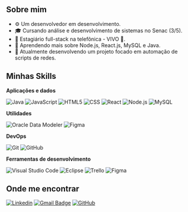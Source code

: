 ## Sobre mim

- ⚙️ Um desenvolvedor em desenvolvimento.
- 🎓 Cursando análise e desenvolvimento de sistemas no Senac (3/5).
- 💼 Estagiário full-stack na telefônica - VIVO 💜.
- 🌱 Aprendendo mais sobre Node.js, React.js, MySQL e Java.
- 📅 Atualmente desenvolvendo um projeto focado em automação de scripts de redes.

## Minhas Skills

**Aplicações e dados**

![Java](https://img.shields.io/badge/-Java-333333?style=flat&logo=Java&logoColor=007396)
![JavaScript](https://img.shields.io/badge/-JavaScript-333333?style=flat&logo=javascript)
![HTML5](https://img.shields.io/badge/-HTML5-333333?style=flat&logo=HTML5)
![CSS](https://img.shields.io/badge/-CSS-333333?style=flat&logo=CSS3&logoColor=1572B6)
![React](https://img.shields.io/badge/-React-333333?style=flat&logo=react)
![Node.js](https://img.shields.io/badge/-Node.js-333333?style=flat&logo=node.js)
![MySQL](https://img.shields.io/badge/-MySQL-333333?style=flat&logo=mysql)

**Utilidades**

![Oracle Data Modeler](https://img.shields.io/badge/Oracle_Data_Modeler-333333?style=flat&logo=databricks&logoColor=white)
![Figma](https://img.shields.io/badge/-Figma-333333?style=flat&logo=figma)

**DevOps**

![Git](https://img.shields.io/badge/-Git-333333?style=flat&logo=git)
![GitHub](https://img.shields.io/badge/-GitHub-333333?style=flat&logo=github)

**Ferramentas de desenvolvimento**

![Visual Studio Code](https://img.shields.io/badge/-Visual%20Studio%20Code-333333?style=flat&logo=visual-studio-code&logoColor=007ACC)
![Eclipse](https://img.shields.io/badge/-Eclipse-333333?style=flat&logo=eclipse-ide&logoColor=2C2255)
![Trello](https://img.shields.io/badge/-Trello-333333?style=flat&logo=trello&logoColor=007ACC)
![Figma](https://img.shields.io/badge/-Figma-333333?style=flat&logo=figma&logoColor=007ACC)

## Onde me encontrar

[![Linkedin](https://img.shields.io/badge/-Lucas-blue?style=flat-square&logo=Linkedin&logoColor=white&link=https://www.linkedin.com/in/lucas-amorim-maia/)](https://www.linkedin.com/in/lucas-amorim-maia/)
[![Gmail Badge](https://img.shields.io/badge/-lucasmaiacisco@gmail-006bed?style=flat-square&logo=Gmail&logoColor=white&link=mailto:lucasmaiacisco@gmail.com)](mailto:lucasmaiacisco@gmail.com)
[![GitHub](https://img.shields.io/github/followers/iuricode?label=follow&style=social)](https://github.com/Kinhazin)
